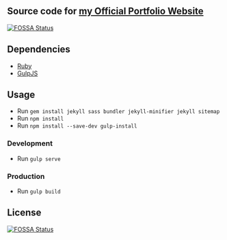 ## Source code for [my Official Portfolio Website](https://www.kelvinkamau.app)
[![FOSSA Status](https://app.fossa.io/api/projects/git%2Bgithub.com%2Fkelvinkamau%2Fkelvinkamau.github.io.svg?type=shield)](https://app.fossa.io/projects/git%2Bgithub.com%2Fkelvinkamau%2Fkelvinkamau.github.io?ref=badge_shield)


## Dependencies
* [Ruby](https://www.ruby-lang.org)
* [GulpJS](https://gulpjs.com)

## Usage
* Run ```gem install jekyll sass bundler jekyll-minifier jekyll sitemap```
* Run ```npm install```
* Run ```npm install --save-dev gulp-install```

### Development
* Run ```gulp serve```

### Production
* Run ```gulp build```

## License
[![FOSSA Status](https://app.fossa.io/api/projects/git%2Bgithub.com%2Fkelvinkamau%2Fkelvinkamau.github.io.svg?type=large)](https://app.fossa.io/projects/git%2Bgithub.com%2Fkelvinkamau%2Fkelvinkamau.github.io?ref=badge_large)